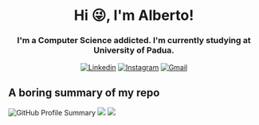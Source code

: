<h1 align="center">Hi 😜, I'm Alberto!</h1>
<h3 align="center">I'm a Computer Science addicted. I'm currently studying at University of Padua.</h3>

<div align="center">
 
[![Linkedin](https://img.shields.io/badge/-LinkedIn-blue?style=flat&logo=Linkedin&logoColor=white)](https://www.linkedin.com/in/alberto-dugo/)
[![Instagram](https://img.shields.io/badge/-Instagram-c13584?style=flat&labelColor=c13584&logo=instagram&logoColor=white)](https://www.instagram.com/dugoalberto/)
[![Gmail](https://img.shields.io/badge/-Gmail-c14438?style=flat&logo=Gmail&logoColor=white)](mailto:www.da.0502@gmail.com)
</div>

## A boring summary of my repo
![GitHub Profile Summary](http://github-profile-summary-cards.vercel.app/api/cards/profile-details?username=dugoalberto&theme=aura_dark)
![](http://github-profile-summary-cards.vercel.app/api/cards/most-commit-language?username=dugoalberto&theme=aura_dark)
![](http://github-profile-summary-cards.vercel.app/api/cards/repos-per-language?username=dugoalberto&theme=aura_dark)
